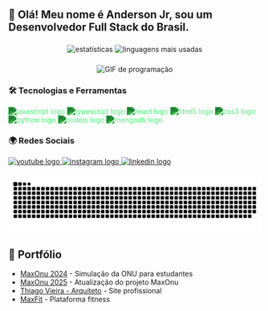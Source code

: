 <h2 align="left">👋 Olá! Meu nome é Anderson Jr, sou um Desenvolvedor Full Stack do Brasil.</h2>

###

<div align="center">
  <img src="https://github-readme-stats.vercel.app/api?username=andersonjr667&hide_title=false&hide_rank=false&show_icons=true&include_all_commits=true&count_private=true&disable_animations=false&theme=dark&title_color=00FF00&text_color=FFFFFF&icon_color=00FF00&bg_color=000000&locale=pt-br&hide_border=false" height="165" alt="estatísticas" />
  <img src="https://github-readme-stats.vercel.app/api/top-langs?username=andersonjr667&locale=pt-br&hide_title=false&layout=compact&card_width=320&langs_count=6&theme=dark&title_color=00FF00&text_color=FFFFFF&bg_color=000000&hide_border=false" height="165" alt="linguagens mais usadas" />
</div>

###

<div align="center">
  <img src="https://pa1.narvii.com/6843/41399bdea29e5dc45e503cfd3ba973a448a62da7_hq.gif" width="400" alt="GIF de programação" />
</div>

###

<h3 align="left">🛠 Tecnologias e Ferramentas</h3>

<div align="left">
  <img src="https://cdn.jsdelivr.net/gh/devicons/devicon/icons/javascript/javascript-original.svg" height="40" width="52" alt="javascript logo" style="filter: invert(70%) sepia(90%) saturate(350%) hue-rotate(80deg)" />
  <img src="https://cdn.jsdelivr.net/gh/devicons/devicon/icons/typescript/typescript-original.svg" height="40" width="52" alt="typescript logo" style="filter: invert(70%) sepia(90%) saturate(350%) hue-rotate(80deg)" />
  <img src="https://cdn.jsdelivr.net/gh/devicons/devicon/icons/react/react-original.svg" height="40" width="52" alt="react logo" style="filter: invert(70%) sepia(90%) saturate(350%) hue-rotate(80deg)" />
  <img src="https://cdn.jsdelivr.net/gh/devicons/devicon/icons/html5/html5-original.svg" height="40" width="52" alt="html5 logo" style="filter: invert(70%) sepia(90%) saturate(350%) hue-rotate(80deg)" />
  <img src="https://cdn.jsdelivr.net/gh/devicons/devicon/icons/css3/css3-original.svg" height="40" width="52" alt="css3 logo" style="filter: invert(70%) sepia(90%) saturate(350%) hue-rotate(80deg)" />
  <img src="https://cdn.jsdelivr.net/gh/devicons/devicon/icons/python/python-original.svg" height="40" width="52" alt="python logo" style="filter: invert(70%) sepia(90%) saturate(350%) hue-rotate(80deg)" />
  <img src="https://cdn.jsdelivr.net/gh/devicons/devicon/icons/nodejs/nodejs-original.svg" height="40" width="52" alt="nodejs logo" style="filter: invert(70%) sepia(90%) saturate(350%) hue-rotate(80deg)" />
  <img src="https://cdn.jsdelivr.net/gh/devicons/devicon/icons/mongodb/mongodb-original.svg" height="40" width="52" alt="mongodb logo" style="filter: invert(70%) sepia(90%) saturate(350%) hue-rotate(80deg)" />
</div>

###

<h3 align="left">🌍 Redes Sociais</h3>

<div align="left">
  <a href="https://www.youtube.com" target="_blank">
    <img src="https://img.shields.io/static/v1?message=Youtube&logo=youtube&label=&color=000000&logoColor=00FF00&labelColor=000000&style=for-the-badge" height="35" alt="youtube logo" />
  </a>
  <a href="https://www.instagram.com" target="_blank">
    <img src="https://img.shields.io/static/v1?message=Instagram&logo=instagram&label=&color=000000&logoColor=00FF00&labelColor=000000&style=for-the-badge" height="35" alt="instagram logo" />
  </a>
  <a href="https://www.linkedin.com" target="_blank">
    <img src="https://img.shields.io/static/v1?message=LinkedIn&logo=linkedin&label=&color=000000&logoColor=00FF00&labelColor=000000&style=for-the-badge" height="35" alt="linkedin logo" />
  </a>
</div>

###

<div align="center">
  <img src="https://raw.githubusercontent.com/platane/snk/output/github-contribution-grid-snake-dark.svg" alt="Animação Snake" />
</div>

###

<h2 align="left">📁 Portfólio</h2>

- [MaxOnu 2024](https://andersonjr667.github.io/MaxOnu-/) - Simulação da ONU para estudantes
- [MaxOnu 2025](https://andersonjr667.github.io/MaxOnu-/) - Atualização do projeto MaxOnu
- [Thiago Vieira - Arquiteto](https://andersonjr667.github.io/Thiago-Vieira/index.html) - Site profissional
- [MaxFit](https://andersonjr667.github.io/MaxFit/) - Plataforma fitness

